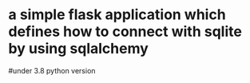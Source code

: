 # a simple flask application which defines how to connect with sqlite by using sqlalchemy
#under 3.8 python version 